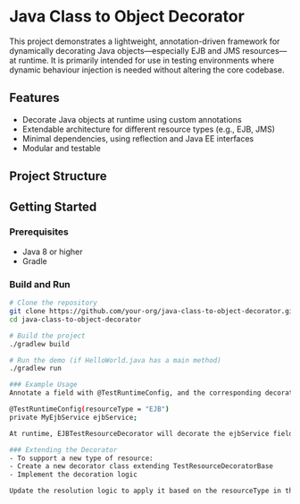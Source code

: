 # Java Class to Object Decorator

This project demonstrates a lightweight, annotation-driven framework for dynamically decorating Java objects—especially EJB and JMS resources—at runtime. It is primarily intended for use in testing environments where dynamic behaviour injection is needed without altering the core codebase.

## Features

- Decorate Java objects at runtime using custom annotations
- Extendable architecture for different resource types (e.g., EJB, JMS)
- Minimal dependencies, using reflection and Java EE interfaces
- Modular and testable

## Project Structure


## Getting Started

### Prerequisites

- Java 8 or higher
- Gradle

### Build and Run

```bash
# Clone the repository
git clone https://github.com/your-org/java-class-to-object-decorator.git
cd java-class-to-object-decorator

# Build the project
./gradlew build

# Run the demo (if HelloWorld.java has a main method)
./gradlew run

### Example Usage
Annotate a field with @TestRuntimeConfig, and the corresponding decorator class will configure the object during runtime:

@TestRuntimeConfig(resourceType = "EJB")
private MyEjbService ejbService;

At runtime, EJBTestResourceDecorator will decorate the ejbService field.

### Extending the Decorator
- To support a new type of resource:
- Create a new decorator class extending TestResourceDecoratorBase
- Implement the decoration logic

Update the resolution logic to apply it based on the resourceType in the annotation


